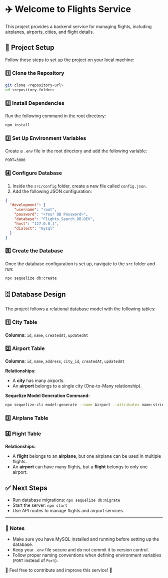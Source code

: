 # ✈️ Welcome to Flights Service

This project provides a backend service for managing flights, including airplanes, airports, cities, and flight details.

## 🚀 Project Setup

Follow these steps to set up the project on your local machine:

### 1️⃣ Clone the Repository
```sh
git clone <repository-url>
cd <repository-folder>
```

### 2️⃣ Install Dependencies
Run the following command in the root directory:
```sh
npm install
```

### 3️⃣ Set Up Environment Variables
Create a `.env` file in the root directory and add the following variable:
```
PORT=3000
```

### 4️⃣ Configure Database
1. Inside the `src/config` folder, create a new file called `config.json`.
2. Add the following JSON configuration:
```json
{
  "development": {
    "username": "root",
    "password": "<Your DB Password>",
    "database": "Flights_Search_DB-DEV",
    "host": "127.0.0.1",
    "dialect": "mysql"
  }
}
```

### 5️⃣ Create the Database
Once the database configuration is set up, navigate to the `src` folder and run:
```sh
npx sequelize db:create
```

## 🗄️ Database Design

The project follows a relational database model with the following tables:

### **1️⃣ City Table**
**Columns:** `id`, `name`, `createdAt`, `updatedAt`

### **2️⃣ Airport Table**
**Columns:** `id`, `name`, `address`, `city_id`, `createdAt`, `updatedAt`

**Relationships:**
- A **city** has many airports.
- An **airport** belongs to a single city (One-to-Many relationship).

**Sequelize Model Generation Command:**
```sh
npx sequelize-cli model:generate --name Airport --attributes name:string,address:string,city_id:integer
```

### **3️⃣ Airplane Table**

### **4️⃣ Flight Table**

**Relationships:**
- A **flight** belongs to an **airplane**, but one airplane can be used in multiple flights.
- An **airport** can have many flights, but a **flight** belongs to only one airport.

## ✅ Next Steps
- Run database migrations: `npx sequelize db:migrate`
- Start the server: `npm start`
- Use API routes to manage flights and airport services.

---

### 📌 Notes
- Make sure you have MySQL installed and running before setting up the database.
- Keep your `.env` file secure and do not commit it to version control.
- Follow proper naming conventions when defining environment variables (`PORT` instead of `Port`).

📢 Feel free to contribute and improve this service! 🚀


